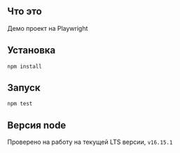 ## Что это
Демо проект на Playwright

## Установка
`npm install`

## Запуск
`npm test`

## Версия node
Проверено на работу на текущей LTS версии, `v16.15.1`
